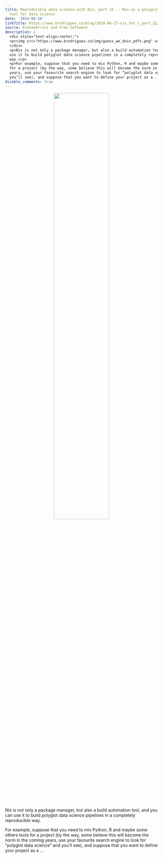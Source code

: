 ```yaml
---
title: Reproducible data science with Nix, part 12 -- Nix as a polyglot build automation
  tool for data science
date: '2024-08-28'
linkTitle: https://www.brodrigues.co/blog/2024-08-27-nix_for_r_part_12/
source: Econometrics and Free Software
description: |-
  <div style="text-align:center;">
  <p><img src="https://www.brodrigues.co/img/guess_we_doin_pdfs.png" width="60%"></p>
  </div>
  <p>Nix is not only a package manager, but also a build automation tool, and you can
  use it to build polyglot data science pipelines in a completely reproducible
  way.</p>
  <p>For example, suppose that you need to mix Python, R and maybe some others tools
  for a project (by the way, some believe this will become the norm in the coming
  years, use your favourite search engine to look for “polyglot data science” and
  you’ll see), and suppose that you want to define your project as a ...
disable_comments: true
---
```

<div style="text-align:center;">
<p><img src="https://www.brodrigues.co/img/guess_we_doin_pdfs.png" width="60%"></p>
</div>
<p>Nix is not only a package manager, but also a build automation tool, and you can
use it to build polyglot data science pipelines in a completely reproducible
way.</p>
<p>For example, suppose that you need to mix Python, R and maybe some others tools
for a project (by the way, some believe this will become the norm in the coming
years, use your favourite search engine to look for “polyglot data science” and
you’ll see), and suppose that you want to define your project as a ...